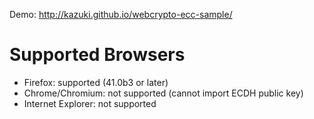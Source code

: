 Demo: http://kazuki.github.io/webcrypto-ecc-sample/

# Supported Browsers

* Firefox: supported (41.0b3 or later)
* Chrome/Chromium: not supported (cannot import ECDH public key)
* Internet Explorer: not supported
